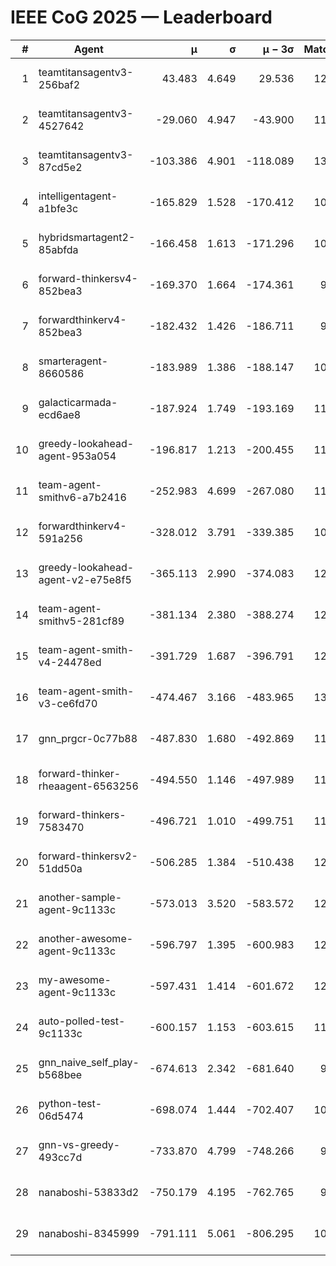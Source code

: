 # IEEE CoG 2025 — Leaderboard

| # | Agent | μ | σ | μ − 3σ | Matches | Updated |
|---:|---|---:|---:|---:|---:|---|
| 1 | teamtitansagentv3-256baf2 | 43.483 | 4.649 | 29.536 | 12380 | 2025-08-21 16:46 |
| 2 | teamtitansagentv3-4527642 | -29.060 | 4.947 | -43.900 | 11834 | 2025-08-21 16:46 |
| 3 | teamtitansagentv3-87cd5e2 | -103.386 | 4.901 | -118.089 | 13206 | 2025-08-21 16:46 |
| 4 | intelligentagent-a1bfe3c | -165.829 | 1.528 | -170.412 | 10283 | 2025-08-21 16:46 |
| 5 | hybridsmartagent2-85abfda | -166.458 | 1.613 | -171.296 | 10989 | 2025-08-21 16:46 |
| 6 | forward-thinkersv4-852bea3 | -169.370 | 1.664 | -174.361 | 9782 | 2025-08-21 16:46 |
| 7 | forwardthinkerv4-852bea3 | -182.432 | 1.426 | -186.711 | 9848 | 2025-08-21 16:46 |
| 8 | smarteragent-8660586 | -183.989 | 1.386 | -188.147 | 10696 | 2025-08-21 16:46 |
| 9 | galacticarmada-ecd6ae8 | -187.924 | 1.749 | -193.169 | 11960 | 2025-08-21 16:46 |
| 10 | greedy-lookahead-agent-953a054 | -196.817 | 1.213 | -200.455 | 11818 | 2025-08-21 16:46 |
| 11 | team-agent-smithv6-a7b2416 | -252.983 | 4.699 | -267.080 | 11980 | 2025-08-21 16:46 |
| 12 | forwardthinkerv4-591a256 | -328.012 | 3.791 | -339.385 | 10438 | 2025-08-21 16:46 |
| 13 | greedy-lookahead-agent-v2-e75e8f5 | -365.113 | 2.990 | -374.083 | 12298 | 2025-08-21 16:46 |
| 14 | team-agent-smithv5-281cf89 | -381.134 | 2.380 | -388.274 | 12720 | 2025-08-21 16:46 |
| 15 | team-agent-smith-v4-24478ed | -391.729 | 1.687 | -396.791 | 12842 | 2025-08-21 16:46 |
| 16 | team-agent-smith-v3-ce6fd70 | -474.467 | 3.166 | -483.965 | 13302 | 2025-08-21 16:46 |
| 17 | gnn_prgcr-0c77b88 | -487.830 | 1.680 | -492.869 | 11330 | 2025-08-21 16:46 |
| 18 | forward-thinker-rheaagent-6563256 | -494.550 | 1.146 | -497.989 | 11768 | 2025-08-21 16:46 |
| 19 | forward-thinkers-7583470 | -496.721 | 1.010 | -499.751 | 11600 | 2025-08-21 16:46 |
| 20 | forward-thinkersv2-51dd50a | -506.285 | 1.384 | -510.438 | 12248 | 2025-08-21 16:46 |
| 21 | another-sample-agent-9c1133c | -573.013 | 3.520 | -583.572 | 12400 | 2025-08-21 16:46 |
| 22 | another-awesome-agent-9c1133c | -596.797 | 1.395 | -600.983 | 12920 | 2025-08-21 16:46 |
| 23 | my-awesome-agent-9c1133c | -597.431 | 1.414 | -601.672 | 12380 | 2025-08-21 16:46 |
| 24 | auto-polled-test-9c1133c | -600.157 | 1.153 | -603.615 | 11840 | 2025-08-21 16:46 |
| 25 | gnn_naive_self_play-b568bee | -674.613 | 2.342 | -681.640 | 9980 | 2025-08-21 16:46 |
| 26 | python-test-06d5474 | -698.074 | 1.444 | -702.407 | 10260 | 2025-08-21 16:46 |
| 27 | gnn-vs-greedy-493cc7d | -733.870 | 4.799 | -748.266 | 9880 | 2025-08-21 16:46 |
| 28 | nanaboshi-53833d2 | -750.179 | 4.195 | -762.765 | 9620 | 2025-08-21 16:46 |
| 29 | nanaboshi-8345999 | -791.111 | 5.061 | -806.295 | 10090 | 2025-08-21 16:46 |
